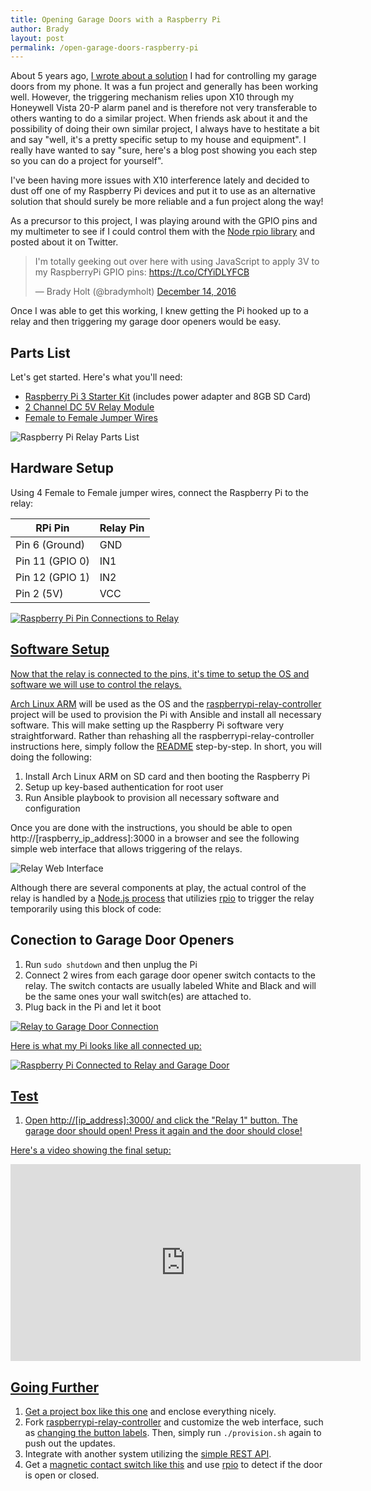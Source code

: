 ```yaml
---
title: Opening Garage Doors with a Raspberry Pi
author: Brady
layout: post
permalink: /open-garage-doors-raspberry-pi
---
```


About 5 years ago, [I wrote about a solution](iphone-control-house-alarm-and-garage-doors/) I had for controlling my garage doors from my phone.  It was a fun project and generally has been working well.  However, the triggering mechanism relies upon X10 through my Honeywell Vista 20-P alarm panel and is therefore not very transferable to others wanting to do a similar project.  When friends ask about it and the possibility of doing their own similar project, I always have to hestitate a bit and say "well, it's a pretty specific setup to my house and equipment".  I really have wanted to say "sure, here's a blog post showing you each step so you can do a project for yourself".

I've been having more issues with X10 interference lately and decided to dust off one of my Raspberry Pi devices and put it to use as an alternative solution that should surely be more reliable and a fun project along the way!

As a precursor to this project, I was playing around with the GPIO pins and my multimeter to see if I could control them with the [Node rpio library](https://github.com/jperkin/node-rpio) and posted about it on Twitter.

<blockquote class="twitter-tweet" data-lang="en"><p lang="en" dir="ltr">I&#39;m totally geeking out over here with using JavaScript to apply 3V to my RaspberryPi GPIO pins: <a href="https://t.co/CfYiDLYFCB">https://t.co/CfYiDLYFCB</a></p>&mdash; Brady Holt (@bradymholt) <a href="https://twitter.com/bradymholt/status/809021240329564160">December 14, 2016</a></blockquote>
<script async src="//platform.twitter.com/widgets.js" charset="utf-8"></script>

Once I was able to get this working, I knew getting the Pi hooked up to a relay and then triggering my garage door openers would be easy.

## Parts List

Let's get started.  Here's what you'll need:

- [Raspberry Pi 3 Starter Kit](https://www.amazon.com/LoveRPi-Raspberry-Plug-Play-Starter/dp/B01IYBZEV6) (includes power adapter and 8GB SD Card)
- [2 Channel DC 5V Relay Module](https://www.amazon.com/gp/product/B00E0NTPP4)
- [Female to Female Jumper Wires](https://www.amazon.com/gp/product/B017NEGTXC)

![Raspberry Pi Relay Parts List](/media/raspberry-pi-relay-parts.png)

## Hardware Setup

Using 4 Female to Female jumper wires, connect the Raspberry Pi to the relay:

| RPi Pin | Relay Pin | 
|------------------|-------| 
| Pin 6 (Ground)   | GND   | 
| Pin 11 (GPIO 0)  | IN1   | 
| Pin 12 (GPIO 1)  | IN2   | 
| Pin 2 (5V)       | VCC   | 

<a href="/media/raspberry-pi-3-pin-connections-relay.png" target="_blank"><img alt="Raspberry Pi Pin Connections to Relay" src="/media/raspberry-pi-3-pin-connections-relay.png"/>

## Software Setup

Now that the relay is connected to the pins, it's time to setup the OS and software we will use to control the relays.

[Arch Linux ARM](https://archlinuxarm.org/) will be used as the OS and the [raspberrypi-relay-controller](https://github.com/bradyholt/raspberrypi-relay-controller) project will be used to provision the Pi with Ansible and install all necessary software.  This will make setting up the Raspberry Pi software very straightforward.  Rather than rehashing all the raspberrypi-relay-controller instructions here, simply follow the [README](https://github.com/bradyholt/raspberrypi-relay-controller/blob/master/README.md) step-by-step.  In short, you will doing the following:

1. Install Arch Linux ARM on SD card and then booting the Raspberry Pi
2. Setup up key-based authentication for root user
3. Run Ansible playbook to provision all necessary software and configuration

Once you are done with the instructions, you should be able to open http://[raspberry_ip_address]:3000 in a browser and see the following simple web interface that allows triggering of the relays.

![Relay Web Interface](/media/relay-controller-web-interface.png)


Although there are several components at play, the actual control of the relay is handled by a [Node.js process](https://github.com/bradyholt/raspberrypi-relay-controller/blob/master/roles/relay-rest-api/templates/server.js.j2) that utilizies [rpio](https://github.com/jperkin/node-rpio) to trigger the relay temporarily using this block of code:

<script src="https://gist.github.com/bradyholt/996af5dc68a5ed1906c451bd0ff05ce1.js"></script>

## Conection to Garage Door Openers

1. Run `sudo shutdown` and then unplug the Pi
2. Connect 2 wires from each garage door opener switch contacts to the relay.  The switch contacts are usually labeled White and Black and will be the same ones your wall switch(es) are attached to.
3. Plug back in the Pi and let it boot

<a href="/media/relay_to_garage_door_connection.png" target="_blank"><img alt="Relay to Garage Door Connection" src="/media/relay_to_garage_door_connection.png"/>

Here is what my Pi looks like all connected up:

![Raspberry Pi Connected to Relay and Garage Door](/media/raspberry-pi-relay.jpg)

## Test

1. Open http://[ip_address]:3000/ and click the "Relay 1" button.  The garage door should open!  Press it again and the door should close!

Here's a video showing the final setup:

<iframe width="560" height="315" src="https://www.youtube.com/embed/yMMDJPVJ0d4" frameborder="0" allowfullscreen></iframe>

## Going Further

1. Get a [project box like this one](https://www.amazon.com/dp/B0002BBQUU) and enclose everything nicely.
2. Fork [raspberrypi-relay-controller](https://github.com/bradyholt/raspberrypi-relay-controller) and customize the web interface, such as [changing the button labels](https://github.com/bradyholt/raspberrypi-relay-controller/blob/master/roles/relay-rest-api/templates/index.html#L41-L42).  Then, simply run `./provision.sh` again to push out the updates.
3. Integrate with another system utilizing the [simple REST API](https://github.com/bradyholt/raspberrypi-relay-controller/blob/master/roles/relay-rest-api/templates/server.js.j2#L39-L40).
4. Get a [magnetic contact switch like this](https://www.amazon.com/Honeywell-951WG-WH-Recessed-Magnetic-Contact/dp/B001UKY1A4) and use [rpio](https://github.com/jperkin/node-rpio) to detect if the door is open or closed.
